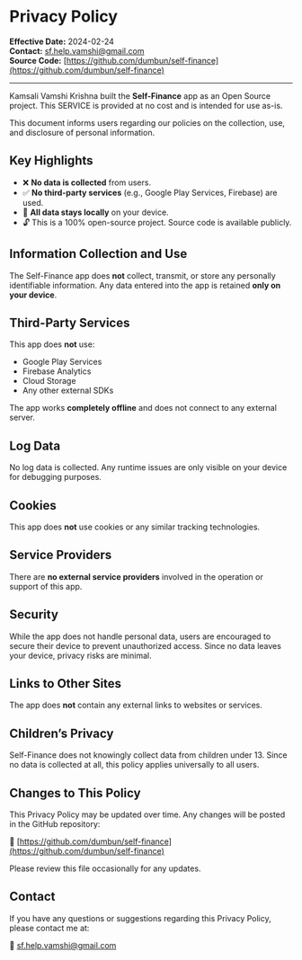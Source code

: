 # Privacy Policy

**Effective Date:** 2024-02-24  
**Contact:** [sf.help.vamshi@gmail.com](mailto:sf.help.vamshi@gmail.com)  
**Source Code:** [https://github.com/dumbun/self-finance](https://github.com/dumbun/self-finance)

---

Kamsali Vamshi Krishna built the **Self-Finance** app as an Open Source project. This SERVICE is provided at no cost and is intended for use as-is.

This document informs users regarding our policies on the collection, use, and disclosure of personal information.

## Key Highlights

- ❌ **No data is collected** from users.
- ✅ **No third-party services** (e.g., Google Play Services, Firebase) are used.
- 📱 **All data stays locally** on your device.
- 🔓 This is a 100% open-source project. Source code is available publicly.

## Information Collection and Use

The Self-Finance app does **not** collect, transmit, or store any personally identifiable information. Any data entered into the app is retained **only on your device**.

## Third-Party Services

This app does **not** use:

- Google Play Services  
- Firebase Analytics  
- Cloud Storage  
- Any other external SDKs

The app works **completely offline** and does not connect to any external server.

## Log Data

No log data is collected. Any runtime issues are only visible on your device for debugging purposes.

## Cookies

This app does **not** use cookies or any similar tracking technologies.

## Service Providers

There are **no external service providers** involved in the operation or support of this app.

## Security

While the app does not handle personal data, users are encouraged to secure their device to prevent unauthorized access. Since no data leaves your device, privacy risks are minimal.

## Links to Other Sites

The app does **not** contain any external links to websites or services.

## Children’s Privacy

Self-Finance does not knowingly collect data from children under 13. Since no data is collected at all, this policy applies universally to all users.

## Changes to This Policy

This Privacy Policy may be updated over time. Any changes will be posted in the GitHub repository:

🔗 [https://github.com/dumbun/self-finance](https://github.com/dumbun/self-finance)

Please review this file occasionally for any updates.

## Contact

If you have any questions or suggestions regarding this Privacy Policy, please contact me at:

📧 [sf.help.vamshi@gmail.com](mailto:sf.help.vamshi@gmail.com)
